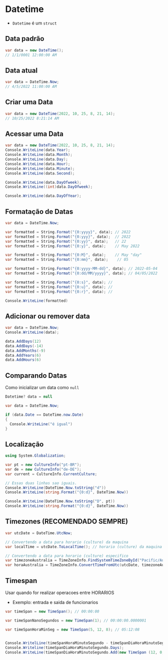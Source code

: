 # Datetime

- `Datetime` é um `struct`


## Data padrão

```csharp
var data = new DateTime();
// 1/1/0001 12:00:00 AM
```

## Data atual

```csharp
var data = DateTime.Now;
// 4/5/2022 11:00:00 AM
```

## Criar uma Data

```csharp
var data = new DateTime(2022, 10, 25, 8, 21, 14);
// 10/25/2022 8:21:14 AM
```

## Acessar uma Data

```csharp
var data = new DateTime(2022, 10, 25, 8, 21, 14);
Console.WriteLine(data.Year);
Console.WriteLine(data.Month);
Console.WriteLine(data.Day);
Console.WriteLine(data.Hour);
Console.WriteLine(data.Minute);
Console.WriteLine(data.Second);

Console.WriteLine(data.DayOfweek);
Console.WriteLine((int)data.DayOfweek);

Console.WriteLine(data.DayOfYear);
```

## Formatação de Datas

```csharp
var data = DateTime.Now;

var formatted = String.Format("{0:yyyy}", data); // 2022
var formatted = String.Format("{0:yyy}", data);  // 2022
var formatted = String.Format("{0:yy}", data);   // 22
var formatted = String.Format("{0:y}", data);    // May 2022

var formatted = String.Format("{0:M}", data);    // May "day"
var formatted = String.Format("{0:mm}", data);    // 05

var formatted = String.Format("{0:yyyy-MM-dd}", data); // 2022-05-04
var formatted = String.Format("{0:dd/MM/yyyy}", data); // 04/05/2022

var formatted = String.Format("{0:s}", data); //
var formatted = String.Format("{0:u}", data); //
var formatted = String.Format("{0:r}", data); //

Console.WriteLine(formatted)
```

## Adicionar ou remover data

```csharp
var data = DateTime.Now;
Console.WriteLine(data);

data.AddDays(12)
data.AddDays(-14)
data.AddMonths(-9)
data.AddYears(6)
data.AddHours(6)
```

## Comparando Datas

Como inicializar um data como `null`
```csharp
Datetime? data = null
```

```csharp
var data = DateTime.Now;

if (data.Date == DateTime.now.Date) 
{
  Console.WriteLine("é igual")
}
```
## Localização

```csharp
using System.Globalization;

var pt = new CultureInfo("pt-BR");
var de = new CultureInfo("de-DE");
var current = CultureInfo.CurrentCulture;

// Essas duas linhas sao iguais.
Console.WriteLine(DateTime.Now.toString("d"))
Console.WriteLine(string.Format("{0:d}", DateTime.Now))

Console.WriteLine(DateTime.Now.toString("D", pt))
Console.WriteLine(string.Format("{0:d}", DateTime.Now))
```     

## Timezones (RECOMENDADO SEMPRE)

```csharp
var utcDate = DateTime.UtcNow;

// Convertendo a data para horario (culture) da maquina
var localTime = utcDate.ToLocalTime(); // horario (culture) da maquina

// Convertendo a data para horario (culture) especifico
var timezoneAustralia = TimeZoneInfo.FindSystemTimeZoneById("Pacific/Auckland");
var horaAustralia = TimeZoneInfo.ConvertTimeFromUtc(utcDate, timezoneAustralia);

```

## Timespan

Usar quando for realizar operacoes entre HORARIOS
- Exemplo: entrada e saida de funcionarios

```csharp
var timeSpan = new TimeSpan(); // 00:00:00

var timeSpanNanoSegundos = new TimeSpan(1); // 00:00:00.0000001 

var timeSpanHoraMinSeg = new TimeSpan(5, 12, 8); // 05:12:08
 

```

```csharp
Console.WritelLine(timeSpanHoraMinutoSegundo - timeSpanDiaHoraMinutoSegundo);
Console.Writeline(timeSpanDiaHoraMinutoSegundo.Days);
Console.WriteLine(timeSpanDiaHoraMinutoSegundo.Add(new TimeSpan (12, 0, 0)));
```